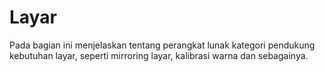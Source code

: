 # Layar

Pada bagian ini menjelaskan tentang perangkat lunak kategori pendukung kebutuhan layar, seperti mirroring layar, kalibrasi warna dan sebagainya.
